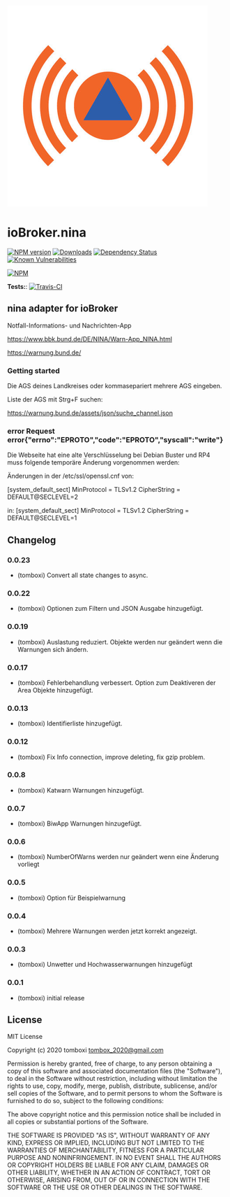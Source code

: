 ![Logo](admin/nina.png)

# ioBroker.nina

[![NPM version](http://img.shields.io/npm/v/iobroker.nina.svg)](https://www.npmjs.com/package/iobroker.nina)
[![Downloads](https://img.shields.io/npm/dm/iobroker.nina.svg)](https://www.npmjs.com/package/iobroker.nina)
[![Dependency Status](https://img.shields.io/david/TA2k/iobroker.nina.svg)](https://david-dm.org/TA2k/iobroker.nina)
[![Known Vulnerabilities](https://snyk.io/test/github/TA2k/ioBroker.nina/badge.svg)](https://snyk.io/test/github/TA2k/ioBroker.nina)

[![NPM](https://nodei.co/npm/iobroker.nina.png?downloads=true)](https://nodei.co/npm/iobroker.nina/)

**Tests:**: [![Travis-CI](http://img.shields.io/travis/TA2k/ioBroker.nina/master.svg)](https://travis-ci.org/TA2k/ioBroker.nina)

## nina adapter for ioBroker

Notfall-Informations- und Nachrichten-App

<https://www.bbk.bund.de/DE/NINA/Warn-App_NINA.html>

<https://warnung.bund.de/>

### Getting started

Die AGS deines Landkreises oder kommasepariert mehrere AGS eingeben.

Liste der AGS mit Strg+F suchen:

<https://warnung.bund.de/assets/json/suche_channel.json>

### error Request error{"errno":"EPROTO","code":"EPROTO","syscall":"write"}

Die Webseite hat eine alte Verschlüsselung bei Debian Buster und RP4 muss folgende temporäre Änderung vorgenommen werden:

Änderungen in der /etc/ssl/openssl.cnf von:

[system_default_sect]
MinProtocol = TLSv1.2
CipherString = DEFAULT@SECLEVEL=2

in:
[system_default_sect]
MinProtocol = TLSv1.2
CipherString = DEFAULT@SECLEVEL=1

## Changelog

### 0.0.23

- (tomboxi) Convert all state changes to async.

### 0.0.22

- (tomboxi) Optionen zum Filtern und JSON Ausgabe hinzugefügt.

### 0.0.19

- (tomboxi) Auslastung reduziert. Objekte werden nur geändert wenn die Warnungen sich ändern.

### 0.0.17

- (tomboxi) Fehlerbehandlung verbessert. Option zum Deaktiveren der Area Objekte hinzugefügt.

### 0.0.13

- (tomboxi) Identifierliste hinzugefügt.

### 0.0.12

- (tomboxi) Fix Info connection, improve deleting, fix gzip problem.

### 0.0.8

- (tomboxi) Katwarn Warnungen hinzugefügt.

### 0.0.7

- (tomboxi) BiwApp Warnungen hinzugefügt.

### 0.0.6

- (tomboxi) NumberOfWarns werden nur geändert wenn eine Änderung vorliegt

### 0.0.5

- (tomboxi) Option für Beispielwarnung

### 0.0.4

- (tomboxi) Mehrere Warnungen werden jetzt korrekt angezeigt.

### 0.0.3

- (tomboxi) Unwetter und Hochwasserwarnungen hinzugefügt

### 0.0.1

- (tomboxi) initial release

## License

MIT License

Copyright (c) 2020 tomboxi <tombox_2020@gmail.com>

Permission is hereby granted, free of charge, to any person obtaining a copy
of this software and associated documentation files (the "Software"), to deal
in the Software without restriction, including without limitation the rights
to use, copy, modify, merge, publish, distribute, sublicense, and/or sell
copies of the Software, and to permit persons to whom the Software is
furnished to do so, subject to the following conditions:

The above copyright notice and this permission notice shall be included in all
copies or substantial portions of the Software.

THE SOFTWARE IS PROVIDED "AS IS", WITHOUT WARRANTY OF ANY KIND, EXPRESS OR
IMPLIED, INCLUDING BUT NOT LIMITED TO THE WARRANTIES OF MERCHANTABILITY,
FITNESS FOR A PARTICULAR PURPOSE AND NONINFRINGEMENT. IN NO EVENT SHALL THE
AUTHORS OR COPYRIGHT HOLDERS BE LIABLE FOR ANY CLAIM, DAMAGES OR OTHER
LIABILITY, WHETHER IN AN ACTION OF CONTRACT, TORT OR OTHERWISE, ARISING FROM,
OUT OF OR IN CONNECTION WITH THE SOFTWARE OR THE USE OR OTHER DEALINGS IN THE
SOFTWARE.
